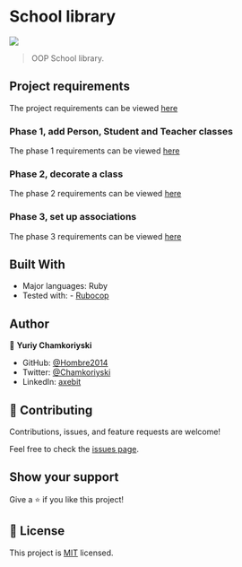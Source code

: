 # School library

![](https://img.shields.io/badge/Microverse-blueviolet)

> OOP School library.

## Project requirements

The project requirements can be viewed [here](https://github.com/microverseinc/curriculum-ruby/blob/main/oop/sneak_peek.md)

### Phase 1, add Person, Student and Teacher classes

The phase 1 requirements can be viewed [here](https://github.com/microverseinc/curriculum-ruby/blob/main/oop/school_library_people.md)

### Phase 2, decorate a class

The phase 2 requirements can be viewed [here](https://github.com/microverseinc/curriculum-ruby/blob/main/oop/school_library_decorator_v2.md)

### Phase 3, set up associations

The phase 3 requirements can be viewed [here](https://github.com/microverseinc/curriculum-ruby/blob/main/oop/school_library_associations.md)

## Built With

- Major languages: Ruby
- Tested with: - [Rubocop](https://rubocop.org/)

## Author

👤 **Yuriy Chamkoriyski**

- GitHub: [@Hombre2014](https://github.com/Hombre2014)
- Twitter: [@Chamkoriyski](https://twitter.com/Chamkoriyski)
- LinkedIn: [axebit](https://linkedin.com/in/axebit)

## 🤝 Contributing

Contributions, issues, and feature requests are welcome!

Feel free to check the [issues page](https://github.com/Hombre2014/Decode-a-morse-code).

## Show your support

Give a ⭐️ if you like this project!

## 📝 License

This project is [MIT](./license.md) licensed.
